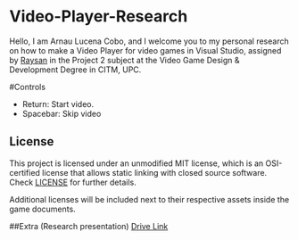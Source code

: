 # Video-Player-Research

Hello, I am Arnau Lucena Cobo, and I welcome you to my personal research on how to make a Video Player for video games in Visual Studio, assigned by [Raysan](https://github.com/raysan5) in the Project 2 subject at the Video Game Design & Development Degree in CITM, UPC.

#Controls

- Return: Start video.
- Spacebar: Skip video


## License

This project is licensed under an unmodified MIT license, which is an OSI-certified license that allows static linking with closed source software. Check [LICENSE](LICENSE) for further details.

Additional licenses will be included next to their respective assets inside the game documents.

##Extra (Research presentation)
[Drive Link](https://docs.google.com/presentation/d/1v8ONQmHAXpi9P0n0CAIeRVVznDVEWPPW-eDOwFD-c2k/edit?usp=sharing)
